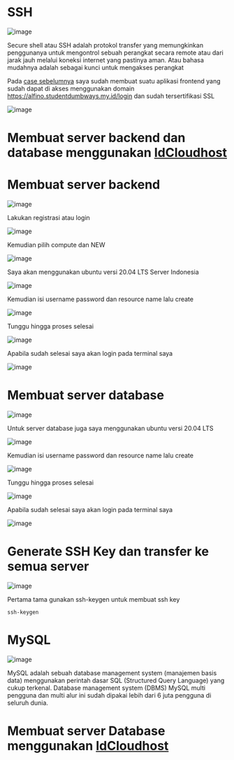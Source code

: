 # SSH

![image](https://user-images.githubusercontent.com/106061407/172600910-c615bda3-6a7c-4b2e-a1b7-ed4eb74019d9.png)

Secure shell atau SSH adalah protokol transfer yang memungkinkan penggunanya untuk mengontrol sebuah perangkat secara remote atau dari jarak jauh melalui koneksi internet yang pastinya aman. Atau bahasa mudahnya adalah sebagai kunci untuk mengakses perangkat

Pada [case sebelumnya](https://github.com/pinoezz/DevOps/blob/main/Stage-2/Day-1/Cloud-Computing-with-IDCH-(IdCloudhost).md) saya sudah membuat suatu aplikasi frontend yang sudah dapat di akses menggunakan domain https://alfino.studentdumbways.my.id/login dan sudah tersertifikasi SSL


![image](https://user-images.githubusercontent.com/106061407/172577620-198f2257-c4f2-4194-a2c3-75b9300c7a1c.png)

# Membuat server backend dan database menggunakan [IdCloudhost](https://console.idcloudhost.com/) 

# Membuat server backend

![image](https://user-images.githubusercontent.com/106061407/172601392-20acfb02-0ea9-4ee0-be3d-7e3acf2c7b3f.png)

Lakukan registrasi atau login 

![image](https://user-images.githubusercontent.com/106061407/172601690-ebe9827c-8fee-48a4-81e1-210266713f83.png)

Kemudian pilih compute dan NEW 

![image](https://user-images.githubusercontent.com/106061407/172602315-b2b60131-e8a7-4b35-a90d-2a953f13ffc1.png)

Saya akan menggunakan ubuntu versi 20.04 LTS Server Indonesia

![image](https://user-images.githubusercontent.com/106061407/172603110-1f23f487-bc1d-4c92-aaa3-d2531f3c2e6c.png)

Kemudian isi username password dan resource name lalu create

![image](https://user-images.githubusercontent.com/106061407/172603271-1dc63de9-e8fc-4798-a45f-56eaaa349ded.png)

Tunggu hingga proses selesai

![image](https://user-images.githubusercontent.com/106061407/172603682-e6281f80-7cb9-4a26-8c1d-451b3f96da30.png)

Apabila sudah selesai saya akan login pada terminal saya

![image](https://user-images.githubusercontent.com/106061407/172603855-dd815694-43f3-4422-a06d-2b4b9e0f4034.png)


# Membuat server database

![image](https://user-images.githubusercontent.com/106061407/172604207-36a4566e-7f6b-4886-ae25-f1ee28c4ce71.png)

Untuk server database juga saya menggunakan ubuntu versi 20.04 LTS

![image](https://user-images.githubusercontent.com/106061407/172604498-1adbe102-0e53-4f28-a5fc-034622d31900.png)

Kemudian isi username password dan resource name lalu create

![image](https://user-images.githubusercontent.com/106061407/172604647-d5a3b271-d849-42f4-9168-3f9455912e0e.png)

Tunggu hingga proses selesai

![image](https://user-images.githubusercontent.com/106061407/172605332-cc29bba4-34f7-4993-ac06-0db9a2386558.png)

Apabila sudah selesai saya akan login pada terminal saya

![image](https://user-images.githubusercontent.com/106061407/172605592-938a4bf2-f9f3-4057-8bdc-8b4f14adf995.png)

# Generate SSH Key dan transfer ke semua server

![image](https://user-images.githubusercontent.com/106061407/172610603-f9fd97ee-47f2-4da3-81cf-51baaa463b93.png)

Pertama tama gunakan ssh-keygen untuk membuat ssh key

```
ssh-keygen
```



# MySQL 

![image](https://user-images.githubusercontent.com/106061407/172576179-ee943b9b-3b38-4cf6-9464-f97ce2c14ae0.png)

MySQL adalah sebuah database management system (manajemen basis data) menggunakan perintah dasar SQL (Structured Query Language) yang cukup terkenal. Database management system (DBMS) MySQL multi pengguna dan multi alur ini sudah dipakai lebih dari 6 juta pengguna di seluruh dunia.


# Membuat server Database menggunakan [IdCloudhost](https://console.idcloudhost.com/) 


